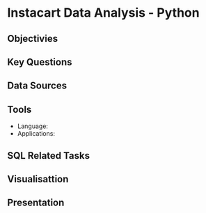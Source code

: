 # Instacart Data Analysis - Python

## Objectivies

## Key Questions

## Data Sources

## Tools

- Language:
- Applications:


## SQL Related Tasks

## Visualisattion

## Presentation
